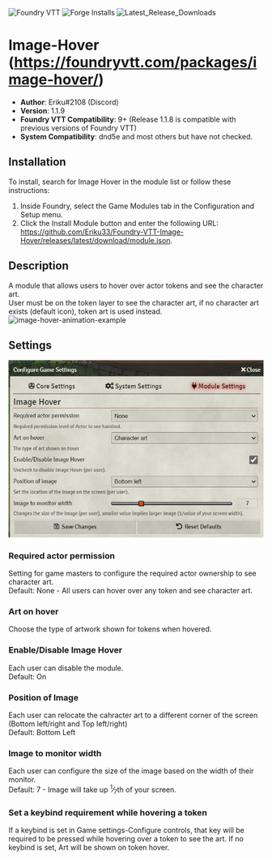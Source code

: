 ![Foundry VTT](https://img.shields.io/badge/Foundry-v0.7.7-informational)
![Forge Installs](https://img.shields.io/badge/dynamic/json?label=Forge%20Installs&query=package.installs&suffix=%25&url=https%3A%2F%2Fforge-vtt.com%2Fapi%2Fbazaar%2Fpackage%2Fimage-hover&colorB=4aa94a)
![Latest_Release_Downloads](https://img.shields.io/badge/dynamic/json?label=Downloads@latest&query=$[0].assets[?(@.name.includes(%27.zip%27))].download_count&url=https%3A%2F%2Fapi.github.com%2Frepos%2FEriku33%2FFoundry-VTT-Image-Hover%2Freleases)
# Image-Hover (https://foundryvtt.com/packages/image-hover/)

* **Author**: Eriku#2108 (Discord)
* **Version**: 1.1.9
* **Foundry VTT Compatibility**: 9+ (Release 1.1.8 is compatible with previous versions of Foundry VTT)
* **System Compatibility**: dnd5e and most others but have not checked.
## Installation
To install, search for Image Hover in the module list or follow these instructions:

1.  Inside Foundry, select the Game Modules tab in the Configuration and Setup menu.
2.  Click the Install Module button and enter the following URL:<br>https://github.com/Eriku33/Foundry-VTT-Image-Hover/releases/latest/download/module.json.

## Description
A module that allows users to hover over actor tokens and see the character art.<br>
User must be on the token layer to see the character art, if no character art exists (default icon), token art is used instead.
![image-hover-animation-example](pics/image-hover-example-1.gif)

## Settings
![preview](pics/image-hover-settings.PNG?raw=true)
### Required actor permission
Setting for game masters to configure the required actor ownership to see character art.<br>
Default: None - All users can hover over any token and see character art.
### Art on hover
Choose the type of artwork shown for tokens when hovered.
### Enable/Disable Image Hover
Each user can disable the module.<br>
Default: On
### Position of Image
Each user can relocate the cahracter art to a different corner of the screen (Bottom left/right and Top left/right)<br>
Default: Bottom Left
### Image to monitor width
Each user can configure the size of the image based on the width of their monitor.<br>
Default: 7 - Image will take up <sup>1</sup>&frasl;<sub>7</sub>th of your screen.

### Set a keybind requirement while hovering a token
If a keybind is set in Game settings-Configure controls, that key will be required to be pressed while hovering over a token to see the art.
If no keybind is set, Art will be shown on token hover.

